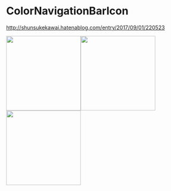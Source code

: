 # ColorNavigationBarIcon
http://shunsukekawai.hatenablog.com/entry/2017/09/01/220523

<img src="https://github.com/shunsuke-kawai/ColorNavigationBarIcon/blob/master/Images/1.png" width="200"><img src="https://github.com/shunsuke-kawai/ColorNavigationBarIcon/blob/master/Images/2.png" width="200"><img src="https://github.com/shunsuke-kawai/ColorNavigationBarIcon/blob/master/Images/3.png" width="200">
